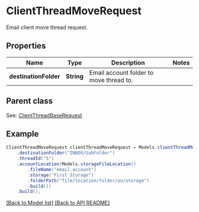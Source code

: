 
# ClientThreadMoveRequest

Email client move thread request.             

## Properties
Name | Type | Description | Notes
------------ | ------------- | ------------- | -------------
**destinationFolder** | **String** | Email account folder to move thread to.              | 

## Parent class

See: [ClientThreadBaseRequest](ClientThreadBaseRequest.md)


## Example
```java
ClientThreadMoveRequest clientThreadMoveRequest = Models.clientThreadMoveRequest()
    .destinationFolder("INBOX/SubFolder")
    .threadId("5")
    .accountLocation(Models.storageFileLocation()
        .fileName("email.account")
        .storage("First Storage")
        .folderPath("file/location/folder/on/storage")
        .build())
    .build();
```


[[Back to Model list]](Models.md) [[Back to API README]](README.md)

